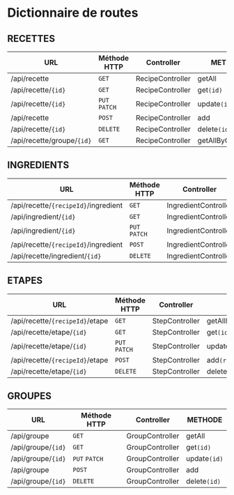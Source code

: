 # Dictionnaire de routes

## RECETTES
| URL | Méthode HTTP | Controller | METHODE |
|--|--|--|--|
| /api/recette | `GET` | RecipeController | getAll | 
| /api/recette/`{id}` | `GET` | RecipeController | get`(id)` | 
| /api/recette/`{id}` | `PUT` `PATCH` | RecipeController| update`(id)` | 
| /api/recette | `POST` | RecipeController | add | 
| /api/recette/`{id}` | `DELETE` | RecipeController | delete`(id)` |
| /api/recette/groupe/`{id}` | `GET` | RecipeController | getAllByGroup`(id)` |


## INGREDIENTS
| URL | Méthode HTTP | Controller | METHODE |
|--|--|--|--|
| /api/recette/`{recipeId}`/ingredient | `GET` | IngredientController | getAllByRecipe`(recipeId)` | 
| /api/ingredient/`{id}` | `GET` | IngredientController | get`(id)` | 
| /api/ingredient/`{id}` | `PUT` `PATCH` | IngredientController| update`(id)` | 
| /api/recette/`{recipeId}`/ingredient | `POST` | IngredientController | add`(recipeId)` | 
| /api/recette/ingredient/`{id}` | `DELETE` | IngredientController | delete`(id)` |


## ETAPES
| URL | Méthode HTTP | Controller | METHODE |
|--|--|--|--|
| /api/recette/`{recipeId}`/etape | `GET` | StepController | getAllByRecipe(`recipeId`) | 
| /api/recette/etape/`{id}` | `GET` | StepController | get`(id)` | 
| /api/recette/etape/`{id}` | `PUT` `PATCH` | StepController| update`(id)` | 
| /api/recette/`{recipeId}`/etape | `POST` | StepController | add`(recipeId)` | 
| /api/recette/etape/`{id}` | `DELETE` | StepController | delete`(id)` |


## GROUPES
| URL | Méthode HTTP | Controller | METHODE |
|--|--|--|--|
| /api/groupe | `GET` | GroupController | getAll | 
| /api/groupe/`{id}` | `GET` | GroupController | get`(id)` | 
| /api/groupe/`{id}` | `PUT` `PATCH` | GroupController| update`(id)` | 
| /api/groupe | `POST` | GroupController | add | 
| /api/groupe/`{id}` | `DELETE` | GroupController | delete`(id)` |